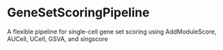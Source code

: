 # GeneSetScoringPipeline
A flexible pipeline for single-cell gene set scoring using AddModuleScore, AUCell, UCell, GSVA, and singscore
